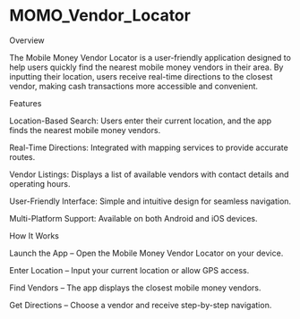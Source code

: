 # MOMO_Vendor_Locator
Overview

The Mobile Money Vendor Locator is a user-friendly application designed to help users quickly find the nearest mobile money vendors in their area. By inputting their location, users receive real-time directions to the closest vendor, making cash transactions more accessible and convenient.

Features

Location-Based Search: Users enter their current location, and the app finds the nearest mobile money vendors.

Real-Time Directions: Integrated with mapping services to provide accurate routes.

Vendor Listings: Displays a list of available vendors with contact details and operating hours.

User-Friendly Interface: Simple and intuitive design for seamless navigation.

Multi-Platform Support: Available on both Android and iOS devices.

How It Works

Launch the App – Open the Mobile Money Vendor Locator on your device.

Enter Location – Input your current location or allow GPS access.

Find Vendors – The app displays the closest mobile money vendors.

Get Directions – Choose a vendor and receive step-by-step navigation.
